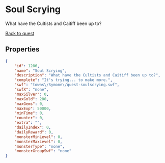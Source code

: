 # Soul Scrying

What have the Cultists and Caitiff been up to?

[Back to quest](../quests.md)

## Properties

```json
{
    "id": 1286,
    "name": "Soul Scrying",
    "description": "What have the Cultists and Caitiff been up to?",
    "complete": "It's trying... to make more.",
    "swf": "towns\/Symone\/quest-soulscrying.swf",
    "swfX": "none",
    "maxSilver": 0,
    "maxGold": 200,
    "maxGems": 0,
    "maxExp": 50000,
    "minTime": 0,
    "counter": 0,
    "extra": "",
    "dailyIndex": 0,
    "dailyReward": 0,
    "monsterMinLevel": 0,
    "monsterMaxLevel": 0,
    "monsterType": "none",
    "monsterGroupSwf": "none"
}
```

